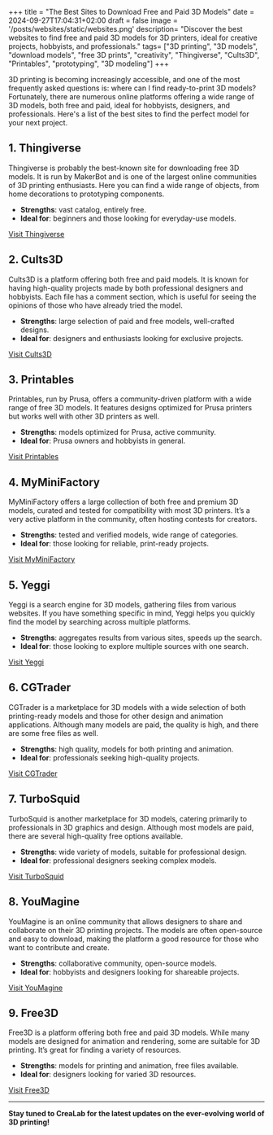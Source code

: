 +++
title = "The Best Sites to Download Free and Paid 3D Models"
date = 2024-09-27T17:04:31+02:00
draft = false
image = '/posts/websites/static/websites.png'
description= "Discover the best websites to find free and paid 3D models for 3D printers, ideal for creative projects, hobbyists, and professionals." 
tags= ["3D printing", "3D models", "download models", "free 3D prints", "creativity", "Thingiverse", "Cults3D", "Printables", "prototyping", "3D modeling"] 
+++

3D printing is becoming increasingly accessible, and one of the most frequently asked questions is: where can I find ready-to-print 3D models? Fortunately, there are numerous online platforms offering a wide range of 3D models, both free and paid, ideal for hobbyists, designers, and professionals. Here's a list of the best sites to find the perfect model for your next project.

## 1. **Thingiverse**
Thingiverse is probably the best-known site for downloading free 3D models. It is run by MakerBot and is one of the largest online communities of 3D printing enthusiasts. Here you can find a wide range of objects, from home decorations to prototyping components.

- **Strengths**: vast catalog, entirely free.
- **Ideal for**: beginners and those looking for everyday-use models.

[Visit Thingiverse](https://www.thingiverse.com)

## 2. **Cults3D**
Cults3D is a platform offering both free and paid models. It is known for having high-quality projects made by both professional designers and hobbyists. Each file has a comment section, which is useful for seeing the opinions of those who have already tried the model.

- **Strengths**: large selection of paid and free models, well-crafted designs.
- **Ideal for**: designers and enthusiasts looking for exclusive projects.

[Visit Cults3D](https://www.cults3d.com)

## 3. **Printables**
Printables, run by Prusa, offers a community-driven platform with a wide range of free 3D models. It features designs optimized for Prusa printers but works well with other 3D printers as well.

- **Strengths**: models optimized for Prusa, active community.
- **Ideal for**: Prusa owners and hobbyists in general.

[Visit Printables](https://www.printables.com)

## 4. **MyMiniFactory**
MyMiniFactory offers a large collection of both free and premium 3D models, curated and tested for compatibility with most 3D printers. It’s a very active platform in the community, often hosting contests for creators.

- **Strengths**: tested and verified models, wide range of categories.
- **Ideal for**: those looking for reliable, print-ready projects.

[Visit MyMiniFactory](https://www.myminifactory.com)

## 5. **Yeggi**
Yeggi is a search engine for 3D models, gathering files from various websites. If you have something specific in mind, Yeggi helps you quickly find the model by searching across multiple platforms.

- **Strengths**: aggregates results from various sites, speeds up the search.
- **Ideal for**: those looking to explore multiple sources with one search.

[Visit Yeggi](https://www.yeggi.com)

## 6. **CGTrader**
CGTrader is a marketplace for 3D models with a wide selection of both printing-ready models and those for other design and animation applications. Although many models are paid, the quality is high, and there are some free files as well.

- **Strengths**: high quality, models for both printing and animation.
- **Ideal for**: professionals seeking high-quality projects.

[Visit CGTrader](https://www.cgtrader.com)

## 7. **TurboSquid**
TurboSquid is another marketplace for 3D models, catering primarily to professionals in 3D graphics and design. Although most models are paid, there are several high-quality free options available.

- **Strengths**: wide variety of models, suitable for professional design.
- **Ideal for**: professional designers seeking complex models.

[Visit TurboSquid](https://www.turbosquid.com)

## 8. **YouMagine**
YouMagine is an online community that allows designers to share and collaborate on their 3D printing projects. The models are often open-source and easy to download, making the platform a good resource for those who want to contribute and create.

- **Strengths**: collaborative community, open-source models.
- **Ideal for**: hobbyists and designers looking for shareable projects.

[Visit YouMagine](https://www.youmagine.com)

## 9. **Free3D**
Free3D is a platform offering both free and paid 3D models. While many models are designed for animation and rendering, some are suitable for 3D printing. It’s great for finding a variety of resources.

- **Strengths**: models for printing and animation, free files available.
- **Ideal for**: designers looking for varied 3D resources.

[Visit Free3D](https://www.free3d.com)

---

**Stay tuned to CreaLab for the latest updates on the ever-evolving world of 3D printing!**
